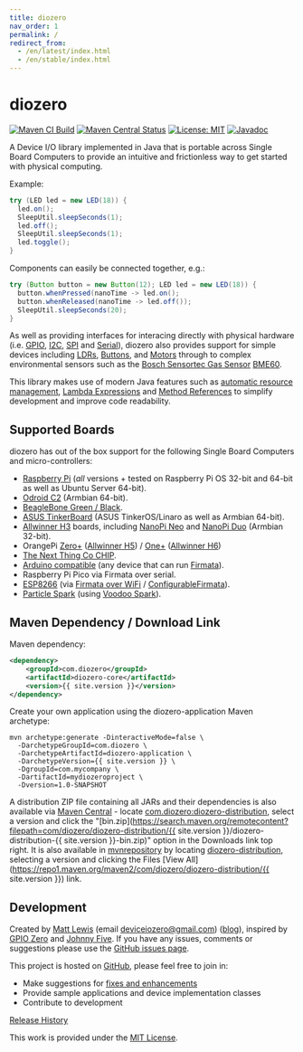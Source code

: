 ```yaml
---
title: diozero
nav_order: 1
permalink: /
redirect_from:
  - /en/latest/index.html
  - /en/stable/index.html
---
```


# diozero

[![Maven CI Build](https://github.com/mattjlewis/diozero/actions/workflows/build.yml/badge.svg)](https://github.com/mattjlewis/diozero/actions/workflows/build.yml)
[![Maven Central Status](https://img.shields.io/maven-central/v/com.diozero/diozero.svg)](https://search.maven.org/search?q=g:com.diozero)
[![License: MIT](https://img.shields.io/badge/License-MIT-yellow.svg)](https://opensource.org/licenses/MIT)
[![Javadoc](https://www.javadoc.io/badge/com.diozero/diozero-core.svg)](https://www.javadoc.io/doc/com.diozero/diozero-core)

A Device I/O library implemented in Java that is portable across Single Board Computers to
provide an intuitive and frictionless way to get started with physical computing.

Example:
```java
try (LED led = new LED(18)) {
  led.on();
  SleepUtil.sleepSeconds(1);
  led.off();
  SleepUtil.sleepSeconds(1);
  led.toggle();
}
```

Components can easily be connected together, e.g.:
```java
try (Button button = new Button(12); LED led = new LED(18)) {
  button.whenPressed(nanoTime -> led.on();
  button.whenReleased(nanoTime -> led.off());
  SleepUtil.sleepSeconds(20);
}
```

As well as providing interfaces for interacing directly with physical hardware (i.e.
[GPIO](https://github.com/mattjlewis/diozero/blob/master/diozero-core/src/main/java/com/diozero/api/DigitalOutputDevice.java),
[I2C](https://github.com/mattjlewis/diozero/blob/master/diozero-core/src/main/java/com/diozero/api/I2CDevice.java),
[SPI](https://github.com/mattjlewis/diozero/blob/master/diozero-core/src/main/java/com/diozero/api/SpiDevice.java) and
[Serial](https://github.com/mattjlewis/diozero/blob/master/diozero-core/src/main/java/com/diozero/api/SerialDevice.java)),
diozero also provides support for simple devices including [LDRs](https://github.com/mattjlewis/diozero/blob/master/diozero-core/src/main/java/com/diozero/devices/LDR.java),
[Buttons](https://github.com/mattjlewis/diozero/blob/master/diozero-core/src/main/java/com/diozero/devices/Button.java), and
[Motors](https://github.com/mattjlewis/diozero/blob/master/diozero-core/src/main/java/com/diozero/devices/motor/MotorBase.java)
through to complex environmental sensors such as the
[Bosch Sensortec Gas Sensor](https://www.bosch-sensortec.com/products/environmental-sensors/gas-sensors-bme680/)
[BME60](https://github.com/mattjlewis/diozero/blob/master/diozero-core/src/main/java/com/diozero/devices/BME680.java).

This library makes use of modern Java features such as 
[automatic resource management](https://docs.oracle.com/javase/tutorial/essential/exceptions/tryResourceClose.html), 
[Lambda Expressions](https://docs.oracle.com/javase/tutorial/java/javaOO/lambdaexpressions.html) and 
[Method References](https://docs.oracle.com/javase/tutorial/java/javaOO/methodreferences.html) 
to simplify development and improve code readability.

## Supported Boards

diozero has out of the box support for the following Single Board Computers and micro-controllers:

* [Raspberry Pi](https://www.raspberrypi.org/) (_all_ versions + tested on Raspberry Pi OS 32-bit and 64-bit as well as Ubuntu Server 64-bit).
* [Odroid C2](https://wiki.odroid.com/odroid-c2/odroid-c2) (Armbian 64-bit).
* [BeagleBone Green / Black](https://beagleboard.org/black).
* [ASUS TinkerBoard](https://www.asus.com/uk/Single-board-Computer/TINKER-BOARD/) (ASUS TinkerOS/Linaro as well as Armbian 64-bit).
* [Allwinner H3](https://linux-sunxi.org/H3) boards, including [NanoPi Neo](https://www.friendlyarm.com/index.php?route=product/product&product_id=132) and [NanoPi Duo](https://www.friendlyarm.com/index.php?route=product/product&product_id=244) (Armbian 32-bit).
* OrangePi [Zero+](http://www.orangepi.org/OrangePiZeroPlus/) ([Allwinner H5](https://linux-sunxi.org/H5)) / [One+](http://www.orangepi.org/OrangePiOneplus/) ([Allwinner H6](https://linux-sunxi.org/H6))
* [The Next Thing Co CHIP](https://getchip.com/pages/chip).
* [Arduino compatible](https://www.arduino.cc) (any device that can run [Firmata](https://github.com/firmata/arduino/blob/master/examples/StandardFirmata/StandardFirmata.ino)).
* Raspberry Pi Pico via Firmata over serial.
* [ESP8266](https://www.espressif.com/en/products/socs/esp8266) (via [Firmata over WiFi](https://github.com/firmata/arduino/tree/master/examples/StandardFirmataWiFi) / [ConfigurableFirmata](http://firmatabuilder.com)).
* [Particle Spark](https://docs.particle.io/datasheets/discontinued/core-datasheet/) (using [Voodoo Spark](https://github.com/voodootikigod/voodoospark)).

## Maven Dependency / Download Link

Maven dependency:
```xml
<dependency>
    <groupId>com.diozero</groupId>
    <artifactId>diozero-core</artifactId>
    <version>{{ site.version }}</version>
</dependency>
```

Create your own application using the diozero-application Maven archetype:
```
mvn archetype:generate -DinteractiveMode=false \
  -DarchetypeGroupId=com.diozero \
  -DarchetypeArtifactId=diozero-application \
  -DarchetypeVersion={{ site.version }} \
  -DgroupId=com.mycompany \
  -DartifactId=mydiozeroproject \
  -Dversion=1.0-SNAPSHOT
```

A distribution ZIP file containing all JARs and their dependencies is also available via [Maven Central](https://search.maven.org/) -
locate [com.diozero:diozero-distribution](https://search.maven.org/artifact/com.diozero/diozero-distribution),
select a version and click the "[bin.zip](https://search.maven.org/remotecontent?filepath=com/diozero/diozero-distribution/{{ site.version }}/diozero-distribution-{{ site.version }}-bin.zip)" option in the Downloads link top right.
It is also available in [mvnrepository](https://mvnrepository.com/) by locating [diozero-distribution](https://mvnrepository.com/artifact/com.diozero/diozero-distribution), selecting a version and clicking the Files [View All](https://repo1.maven.org/maven2/com/diozero/diozero-distribution/{{ site.version }}) link.

## Development

Created by [Matt Lewis](https://github.com/mattjlewis) (email [deviceiozero@gmail.com](mailto:deviceiozero@gmail.com))
([blog](https://diozero.blogspot.co.uk/)), 
inspired by [GPIO Zero](https://gpiozero.readthedocs.org/) and [Johnny Five](http://johnny-five.io/). 
If you have any issues, comments or suggestions please use the [GitHub issues page](https://github.com/mattjlewis/diozero/issues).

This project is hosted on [GitHub](https://github.com/mattjlewis/diozero/), please feel free to join in:

* Make suggestions for [fixes and enhancements](https://github.com/mattjlewis/diozero/issues)
* Provide sample applications and device implementation classes
* Contribute to development

[Release History](7_internals/98_Releases.md)

This work is provided under the [MIT License](https://github.com/mattjlewis/diozero/tree/master/LICENSE.txt).
